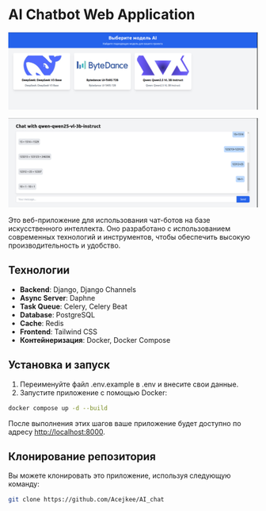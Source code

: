 # AI Chatbot Web Application

![Иллюстрация к проекту](https://github.com/Acejkee/images/blob/main/AI_chat/models.png)

![Иллюстрация к проекту](https://github.com/Acejkee/images/blob/main/AI_chat/chat.png)

Это веб-приложение для использования чат-ботов на базе искусственного интеллекта. Оно разработано с использованием современных технологий и инструментов, чтобы обеспечить высокую производительность и удобство.

## Технологии

- **Backend**: Django, Django Channels
- **Async Server**: Daphne
- **Task Queue**: Celery, Celery Beat
- **Database**: PostgreSQL
- **Cache**: Redis
- **Frontend**: Tailwind CSS
- **Контейнеризация**: Docker, Docker Compose

## Установка и запуск

1. Переименуйте файл .env.example в .env и внесите свои данные.
2. Запустите приложение с помощью Docker:
```bash
docker compose up -d --build
```


После выполнения этих шагов ваше приложение будет доступно по адресу [http://localhost:8000](http://localhost:8000).

## Клонирование репозитория

Вы можете клонировать это приложение, используя следующую команду:
```bash
git clone https://github.com/Acejkee/AI_chat
```


   
